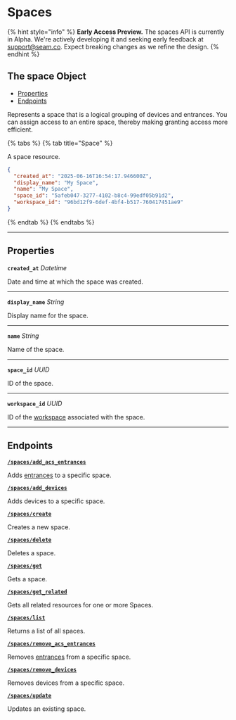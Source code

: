 # Spaces
{% hint style="info" %}
**Early Access Preview.** The spaces API is currently in Alpha. We're actively developing it and seeking early feedback at [support@seam.co](mailto:support@seam.co). Expect breaking changes as we refine the design.
{% endhint %}

## The space Object

- [Properties](./#properties)
- [Endpoints](./#endpoints)


Represents a space that is a logical grouping of devices and entrances. You can assign access to an entire space, thereby making granting access more efficient.

{% tabs %}
{% tab title="Space" %}

A space resource.

```json
{
  "created_at": "2025-06-16T16:54:17.946600Z",
  "display_name": "My Space",
  "name": "My Space",
  "space_id": "5afeb047-3277-4102-b8c4-99edf05b91d2",
  "workspace_id": "96bd12f9-6def-4bf4-b517-760417451ae9"
}
```
{% endtab %}
{% endtabs %}

---
## Properties

**`created_at`** *Datetime*

Date and time at which the space was created.




---

**`display_name`** *String*

Display name for the space.




---

**`name`** *String*

Name of the space.




---

**`space_id`** *UUID*

ID of the space.




---

**`workspace_id`** *UUID*

ID of the [workspace](../../core-concepts/workspaces/README.md) associated with the space.




---

## Endpoints


[**`/spaces/add_acs_entrances`**](./add_acs_entrances.md)

Adds [entrances](../../capability-guides/access-systems/retrieving-entrance-details.md) to a specific space.


[**`/spaces/add_devices`**](./add_devices.md)

Adds devices to a specific space.


[**`/spaces/create`**](./create.md)

Creates a new space.


[**`/spaces/delete`**](./delete.md)

Deletes a space.


[**`/spaces/get`**](./get.md)

Gets a space.


[**`/spaces/get_related`**](./get_related.md)

Gets all related resources for one or more Spaces.


[**`/spaces/list`**](./list.md)

Returns a list of all spaces.


[**`/spaces/remove_acs_entrances`**](./remove_acs_entrances.md)

Removes [entrances](../../capability-guides/access-systems/retrieving-entrance-details.md) from a specific space.


[**`/spaces/remove_devices`**](./remove_devices.md)

Removes devices from a specific space.


[**`/spaces/update`**](./update.md)

Updates an existing space.


